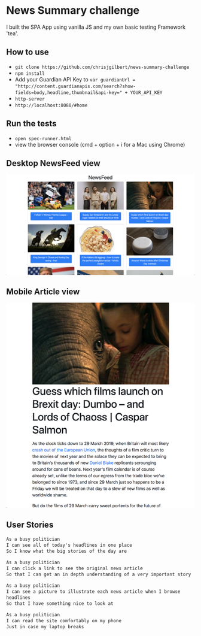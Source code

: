 # News Summary challenge

I built the SPA App using vanilla JS and my own basic testing Framework 'tea'.

## How to use

* `git clone https://github.com/chrisjgilbert/news-summary-challenge`  
* `npm install`
* Add your Guardian API Key to `var guardianUrl = "http://content.guardianapis.com/search?show-fields=body,headline,thumbnail&api-key=" + YOUR_API_KEY`   
* `http-server`   
* `http://localhost:8080/#home`   

## Run the tests

* `open spec-runner.html`
* view the browser console (cmd + option + i for a Mac using Chrome)

## Desktop NewsFeed view

![desktop NewsFeed view](images/newsfeed-desktop-view.png)  

## Mobile Article view

![mobile mobile view](images/summary-mobile-view.png)  

## User Stories

```
As a busy politician
I can see all of today's headlines in one place
So I know what the big stories of the day are
```

```
As a busy politician
I can click a link to see the original news article
So that I can get an in depth understanding of a very important story
```

```
As a busy politician
I can see a picture to illustrate each news article when I browse headlines
So that I have something nice to look at
```

```
As a busy politician
I can read the site comfortably on my phone
Just in case my laptop breaks
```
